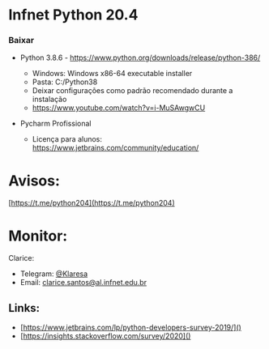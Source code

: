 # Infnet Python 20.4 

### Baixar

* Python 3.8.6 - https://www.python.org/downloads/release/python-386/
  * Windows: Windows x86-64 executable installer
  * Pasta: C:/Python38
  * Deixar configurações como padrão recomendado durante a instalação
  * https://www.youtube.com/watch?v=i-MuSAwgwCU
  
* Pycharm Profissional 
    * Licença para alunos: https://www.jetbrains.com/community/education/


# Avisos:

[https://t.me/python204](https://t.me/python204)

# Monitor:

Clarice:

* Telegram: [@Klaresa](https://t.me/klaresa)
* Email: [clarice.santos@al.infnet.edu.br](mailto:clarice.santos@al.infnet.edu.br)


## Links:

* [https://www.jetbrains.com/lp/python-developers-survey-2019/]()
* [https://insights.stackoverflow.com/survey/2020]()
